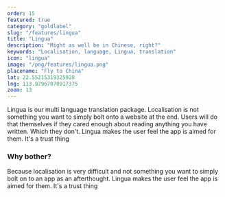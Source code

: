 ```yaml
---
order: 15
featured: true
category: "goldlabel"
slug: "/features/lingua"
title: "Lingua"
description: "Might as well be in Chinese, right?"
keywords: "Localisation, language, Lingua, translation"
icon: "lingua"
image: "/png/features/lingua.png"
placename: "Fly to China"
lat: 22.55215319325928
lng: 113.97967070917375
zoom: 13
---
```

Lingua is our multi language translation package. Localisation is not something you want to simply bolt onto a website at the end. Users will do that themselves if they cared enough about reading anything you have written. Which they don't. Lingua makes the user feel the app is aimed for them. It's a trust thing

### Why bother?
Because localisation is very difficult and not something you want to simply bolt 
on to an app as an afterthought. Lingua makes the user feel the app is aimed for them. It's a trust thing